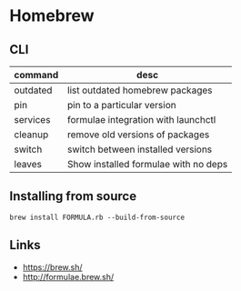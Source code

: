 # Homebrew
CLI
---

| command  | desc                                 |
|----------|--------------------------------------|
| outdated | list outdated homebrew packages      |
| pin      | pin to a particular version          |
| services | formulae integration with launchctl  |
| cleanup  | remove old versions of packages      |
| switch   | switch between installed versions    |
| leaves   | Show installed formulae with no deps |


Installing from source
----------------------
	brew install FORMULA.rb --build-from-source

Links
-----


* <https://brew.sh/>
* <http://formulae.brew.sh/>


